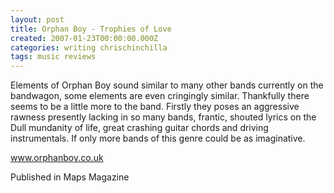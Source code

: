 ```yaml
---
layout: post
title: Orphan Boy - Trophies of Love
created: 2007-01-23T00:00:00.000Z
categories: writing chrischinchilla
tags: music reviews
---
```


Elements of Orphan Boy sound similar to many other bands currently on the bandwagon, some elements are even cringingly similar. Thankfully there seems to be a little more to the band. Firstly they poses an aggressive rawness presently lacking in so many bands, frantic, shouted lyrics on the Dull mundanity of life, great crashing guitar chords and driving instrumentals. If only more bands of this genre could be as imaginative.

<a href="http://www.orphanboy.co.uk" target="_blank">www.orphanboy.co.uk</a>

Published in Maps Magazine
